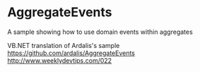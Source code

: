 # AggregateEvents
A sample showing how to use domain events within aggregates

VB.NET translation of Ardalis's sample  
https://github.com/ardalis/AggregateEvents  
http://www.weeklydevtips.com/022
